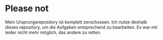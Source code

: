 # Please not

Mein Ursprungsrepository ist komplett zerschossen.
Ich nutze deshalb dieses repository, um die Aufgaben entsprechend zu bearbeiten. Es war mir leider nicht mehr möglich, das andere zu retten.
